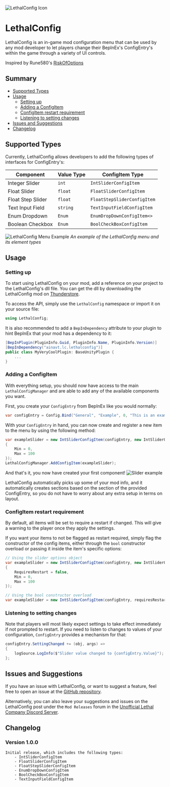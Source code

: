 ![LethalConfig Icon](https://i.imgur.com/fKaf1mS.png "LethalConfig icon")

# LethalConfig

LethalConfig is an in-game mod configuration menu that can be used by any mod developer to let players change their BepInEx's ConfigEntry's within the game through a variety of UI controls.

Inspired by Rune580's [RiskOfOptions](https://github.com/Rune580/RiskOfOptions)

## Summary
- [Supported Types](#supported-types)
- [Usage](#usage)
    - [Setting up](#setting-up)
    - [Adding a ConfigItem](#adding-a-configitem)
    - [ConfigItem restart requirement](#configitem-restart-requirement)
    - [Listening to setting changes](#listening-to-setting-changes)
- [Issues and Suggestions](#issues-and-suggestions)
- [Changelog](#changelog)


## Supported Types

Currently, LethalConfig allows developers to add the following types of interfaces for ConfigEntry's:

| Component | Value Type | ConfigItem Type |
| --------- | ---------- | ---------- |
| Integer Slider | `int` | `IntSliderConfigItem` |
| Float Slider | `float` | `FloatSliderConfigItem` |
| Float Step Slider | `float` | `FloatStepSliderConfigItem` |
| Text Input Field | `string` | `TextInputFieldConfigItem` |
| Enum Dropdown | `Enum` | `EnumDropDownConfigItem<>` |
| Boolean Checkbox | `Enum` | `BoolCheckBoxConfigItem` |


![LethalConfig Menu Example](https://i.imgur.com/nJkGNnj.gif "An example of the LethalConfig menu")
*An example of the LethalConfig menu and its element types*

## Usage

### Setting up

To start using LethalConfig on your mod, add a reference on your project to the LethalConfig's dll file. You can get the dll by downloading the LethalConfig mod on [Thunderstore](https://thunderstore.io/c/lethal-company/p/AinaVT/LethalConfig/).

To access the API, simply use the `LethalConfig` namespace or import it on your source file:
```csharp
using LethalConfig;
```

It is also recommended to add a `BepInDependency` attribute to your plugin to hint BepInEx that your mod has a dependency to it:

```csharp
[BepInPlugin(PluginInfo.Guid, PluginInfo.Name, PluginInfo.Version)]
[BepInDependency("ainavt.lc.lethalconfig")]
public class MyVeryCoolPlugin: BaseUnityPlugin {
    ...
}
```

### Adding a ConfigItem

With everything setup, you should now have access to the main `LethalConfigManager` and are able to add any of the available components you want.

First, you create your `ConfigEntry` from BepInEx like you would normally:

```csharp
var configEntry = Config.Bind("General", "Example", 0, "This is an example component!");
```

With your `ConfigEntry` in hand, you can now create and register a new item to the menu by using the following method:

```csharp
var exampleSlider = new IntSliderConfigItem(configEntry, new IntSliderOptions 
{
    Min = 0,
    Max = 100
});
LethalConfigManager.AddConfigItem(exampleSlider);
```

And that's it, you now have created your first component!
![Slider example](https://i.imgur.com/c212ZMV.png)

LethalConfig automatically picks up some of your mod info, and it automatically creates sections based on the section of the provided ConfigEntry, so you do not have to worry about any extra setup in terms on layout.

### ConfigItem restart requirement

By default, all items will be set to require a restart if changed. This will give a warning to the player once they apply the settings.

If you want your items to not be flagged as restart required, simply flag the constructor of the config items, either through the `bool` constructor overload or passing it inside the item's specific options:

```csharp
// Using the slider options object
var exampleSlider = new IntSliderConfigItem(configEntry, new IntSliderOptions 
{
    RequiresRestart = false,
    Min = 0,
    Max = 100
});

// Using the bool constructor overload
var exampleSlider = new IntSliderConfigItem(configEntry, requiresRestart: false);
```

### Listening to setting changes

Note that players will most likely expect settings to take effect immediately if not prompted to restart. If you need to listen to changes to values of your configuration, `ConfigEntry` provides a mechanism for that:

```csharp
configEntry.SettingChanged += (obj, args) =>
{
    logSource.LogInfo($"Slider value changed to {configEntry.Value}");
};
```

## Issues and Suggestions

If you have an issue with LethalConfig, or want to suggest a feature, feel free to open an issue at the [GitHub repository](https://github.com/AinaVT/LethalConfig).

Alternatively, you can also leave your suggestions and issues on the LethalConfig post under the `Mod Releases` forum in the [Unofficial Lethal Company Discord Server](https://discord.gg/nYcQFEpXfU).

## Changelog
### Version 1.0.0
    Initial release, which includes the following types:
        - IntSliderConfigItem
        - FloatSliderConfigItem
        - FloatStepSliderConfigItem
        - EnumDropDownConfigItem
        - BoolCheckBoxConfigItem
        - TextInputFieldConfigItem